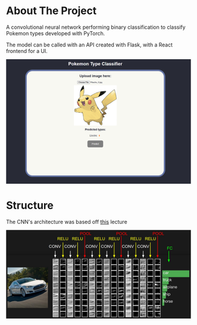 # About The Project

A convolutional neural network performing binary classification to classify Pokemon types developed with PyTorch.

The model can be called with an API created with Flask, with a React frontend for a UI.

![demo](notebooks/pokemon_images/demo.png)

# Structure

The CNN's architecture was based off [this](https://cs231n.github.io/convolutional-networks/#layers) lecture

![structure](notebooks/convnet.jpeg)


